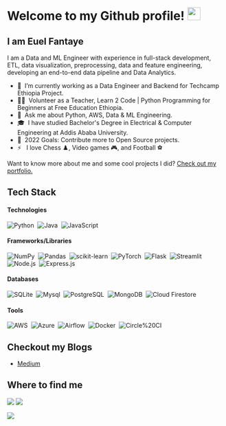 # Welcome to my Github profile! <img src="https://raw.githubusercontent.com/MartinHeinz/MartinHeinz/master/wave.gif" width="30px"> 
## I am Euel Fantaye

I am a Data and ML Engineer with experience in full-stack development, ETL, data visualization, preprocessing, data and feature engineering, developing an end-to-end data pipeline and Data Analytics.
- 🔭 &nbsp;I’m currently working as a Data Engineer and Backend for Techcamp Ethiopia Project.
- 👨‍🏫 &nbsp;Volunteer as a Teacher, Learn 2 Code | Python Programming for Beginners at Free Education Ethiopia.
- 💬 &nbsp;Ask me about Python, AWS, Data & ML Engineering. 
- 🎓 &nbsp;I have studied Bachelor's Degree in Electrical & Computer Engineering at Addis Ababa University.
- 🥅 &nbsp;2022 Goals: Contribute more to Open Source projects.
- ⚡ &nbsp; I love Chess :chess_pawn:, Video games :video_game:, and Football ⚽

Want to know more about me and some cool projects I did? [Check out my portfolio.](https://sites.google.com/view/euel/home)

## Tech Stack
#### Technologies
![Python](https://img.shields.io/badge/-Python-05122A?style=flat&logo=python)&nbsp;
![Java](https://img.shields.io/badge/-Java-05122A?style=flat&logo=Java)&nbsp;
![JavaScript](https://img.shields.io/badge/-JavaScript-05122A?style=flat&logo=javascript)&nbsp;


#### Frameworks/Libraries
![NumPy](https://img.shields.io/badge/-NumPy-05122A?style=flat&logo=NumPy)&nbsp;
![Pandas](https://img.shields.io/badge/-Pandas-05122A?style=flat&logo=Pandas)&nbsp;
![scikit-learn](https://img.shields.io/badge/-scikit%20learn-05122A?style=flat&logo=scikit%20learn)&nbsp;
![PyTorch](https://img.shields.io/badge/-PyTorch-05122A?style=flat&logo=PyTorch)&nbsp;
![Flask](https://img.shields.io/badge/-Flask-05122A?style=flat&logo=Flask)&nbsp;
![Streamlit](https://img.shields.io/badge/-Streamlit-05122A?style=flat&logo=Streamlit)&nbsp;
![Node.js](https://img.shields.io/badge/-Node.js-05122A?style=flat&logo=Node.js)&nbsp;
![Express.js](https://img.shields.io/badge/-Express.js-05122A?style=flat&logo=Express)&nbsp;


#### Databases
![SQLite](https://img.shields.io/badge/-SQLite-05122A?style=flat&logo=SQLite)&nbsp;
![Mysql](https://img.shields.io/badge/-Mysql-05122A?style=flat&logo=Mysql)&nbsp;
![PostgreSQL](https://img.shields.io/badge/-PostgreSQL-05122A?style=flat&logo=PostgreSQL)&nbsp;
![MongoDB](https://img.shields.io/badge/-MongoDB-05122A?style=flat&logo=MongoDB)&nbsp;
![Cloud Firestore](https://img.shields.io/badge/-Cloud%20Firestore-05122A?style=flat&logo=Cloud%20Firestore)&nbsp;

#### Tools
![AWS](https://img.shields.io/badge/-AWS-05122A?style=flat&logo=Amazon%20AWS)&nbsp;
![Azure](https://img.shields.io/badge/-Azure-05122A?style=flat&logo=Microsoft%20Azure)&nbsp;
![Airflow](https://img.shields.io/badge/-Airflow-05122A?style=flat&logo=Airflow)&nbsp;
![Docker](https://img.shields.io/badge/-Docker-05122A?style=flat&logo=Docker)&nbsp;
![Circle%20CI](https://img.shields.io/badge/-Circle_CI-05122A?style=flat&logo=Circle20CI)&nbsp;


## Checkout my Blogs
<!-- BLOG-POST-LIST:START -->
- [Medium ](https://euelfantaye.medium.com/)
<!-- BLOG-POST-LIST:END -->

## Where to find me
<p align="left">
  <a href="https://www.linkedin.com/in/euel-fantaye/"><img src="https://img.shields.io/badge/-Euel%20Fantaye-0077B5?style=flat&logo=Linkedin&logoColor=white"/></a>
  <a href="mailto:euelfantaye@gmail.com"><img src="https://img.shields.io/badge/-euelfantaye@gmail.com-D14836?style=flat&logo=Gmail&logoColor=white"/></a>
</p>
</a>
  <a href="https://t.me/heavyee"><img src="https://img.shields.io/badge/-@heavyee-D14836?style=flat&logo=Telegram&logoColor=white"/></a>
</p>


